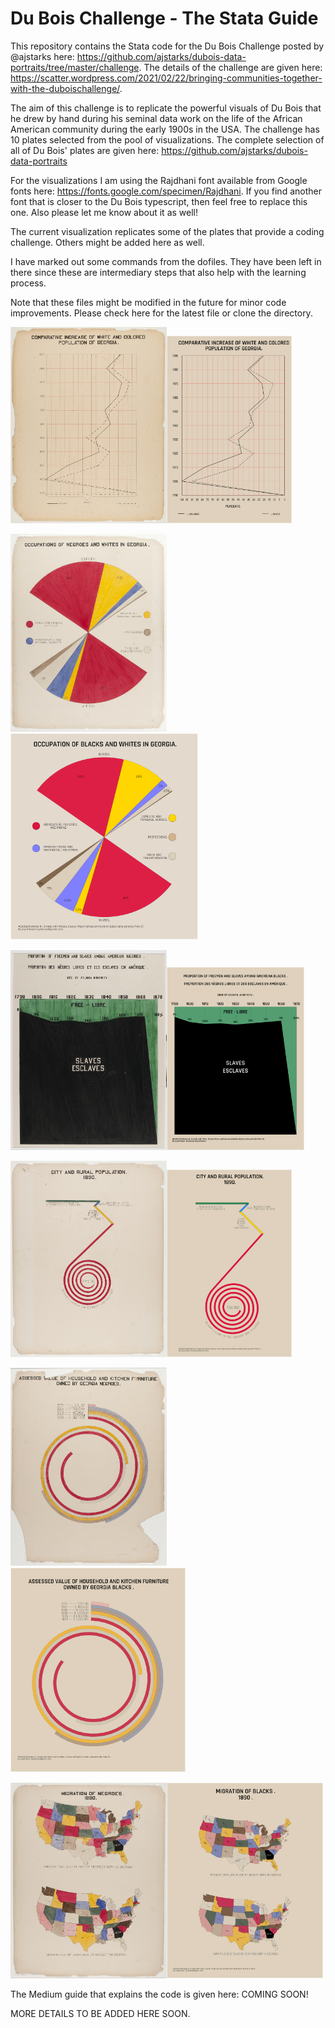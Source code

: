 # Du Bois Challenge - The Stata Guide

This repository contains the Stata code for the Du Bois Challenge posted by @ajstarks here: https://github.com/ajstarks/dubois-data-portraits/tree/master/challenge. The details of the challenge are given here: https://scatter.wordpress.com/2021/02/22/bringing-communities-together-with-the-duboischallenge/. 

The aim of this challenge is to replicate the powerful visuals of Du Bois that he drew by hand during his seminal data work on the life of the African American community during the early 1900s in the USA. The challenge has 10 plates selected from the pool of visualizations. The complete selection of all of Du Bois' plates are given here: https://github.com/ajstarks/dubois-data-portraits

For the visualizations I am using the Rajdhani font available from Google fonts here: https://fonts.google.com/specimen/Rajdhani. If you find another font that is closer to the Du Bois typescript, then feel free to replace this one. Also please let me know about it as well!

The current visualization replicates some of the plates that provide a coding challenge. Others might be added here as well. 

I have marked out some commands from the dofiles. They have been left in there since these are intermediary steps that also help with the learning process. 

Note that these files might be modified in the future for minor code improvements. Please check here for the latest file or clone the directory.


<img src="./challenge1/original-plate-07.jpg" width="250" title="Original"><img src="./challenge1/dubois1_stata_plate7.png" width="200" title="Stata">

<img src="./challenge3/original-plate-27.jpg" width="250" title="Original"><img src="./challenge3/dubois_stata_plate27.png" width="300" title="Stata">

<img src="./challenge4/original-plate-51.jpg" width="250" title="Original"><img src="./challenge4/dubois4_stata_plate51.png" width="220" title="Stata">

<img src="./challenge6/original-plate-11.jpg" width="250" title="Original"><img src="./challenge6/dubois6_stata_plate11.png" width="200" title="Stata">

<img src="./challenge7/original-plate-25.jpg" width="250" title="Original"><img src="./challenge7/dubois7_stata_plate25.png" width="280" title="Stata">

<img src="./challenge9/original-plate-08.jpg" width="250" title="Original"><img src="./challenge9/dubois9_stata_plate8.png" width="250" title="Stata">


The Medium guide that explains the code is given here: COMING SOON!

MORE DETAILS TO BE ADDED HERE SOON.